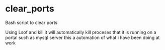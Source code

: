# clear_ports
Bash script to clear ports


Using Lsof and kill it will automatically kill proceses that it is running on a portal such as mysql server this a automation of what i have been doing at work
